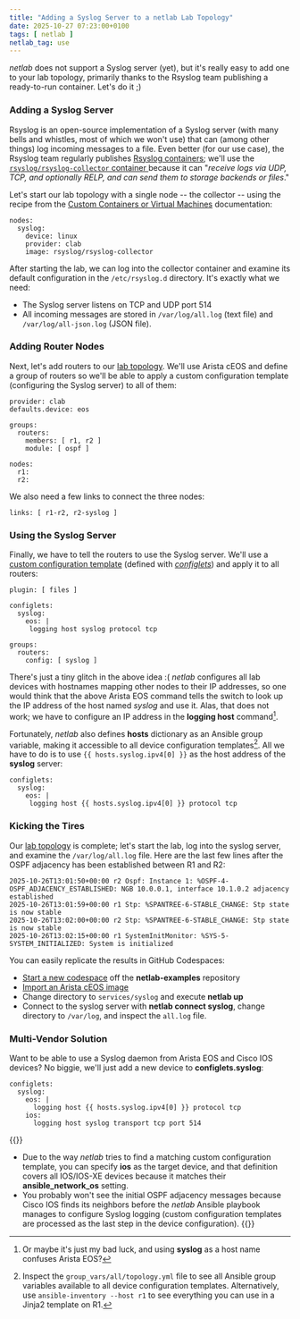 ```yaml
---
title: "Adding a Syslog Server to a netlab Lab Topology"
date: 2025-10-27 07:23:00+0100
tags: [ netlab ]
netlab_tag: use
---
```

_netlab_ does not support a Syslog server (yet), but it's really easy to add one to your lab topology, primarily thanks to the Rsyslog team publishing a ready-to-run container. Let's do it ;)

### Adding a Syslog Server

Rsyslog is an open-source implementation of a Syslog server (with many bells and whistles, most of which we won't use) that can (among other things) log incoming messages to a file. Even better (for our use case), the Rsyslog team regularly publishes [Rsyslog containers](https://www.rsyslog.com/doc/containers/index.html); we'll use the [`rsyslog/rsyslog-collector` container ](https://www.rsyslog.com/doc/containers/collector.html) because it can "_receive logs via UDP, TCP, and optionally RELP, and can send them to storage backends or files_."
<!--more-->
Let's start our lab topology with a single node -- the collector -- using the recipe from the [Custom Containers or Virtual Machines](https://netlab.tools/example/linux/#custom-containers-or-virtual-machines) documentation:

```
nodes:
  syslog:
    device: linux
    provider: clab
    image: rsyslog/rsyslog-collector
```

After starting the lab, we can log into the collector container and examine its default configuration in the `/etc/rsyslog.d` directory. It's exactly what we need:

* The Syslog server listens on TCP and UDP port 514
* All incoming messages are stored in `/var/log/all.log` (text file) and `/var/log/all-json.log` (JSON file).

### Adding Router Nodes

Next, let's add routers to our [lab topology](https://github.com/ipspace/netlab-examples/blob/master/services/syslog/topology.yml). We'll use Arista cEOS and define a group of routers so we'll be able to apply a custom configuration template (configuring the Syslog server) to all of them:

```
provider: clab
defaults.device: eos

groups:
  routers:
    members: [ r1, r2 ]
    module: [ ospf ]

nodes:
  r1:
  r2:
```

We also need a few links to connect the three nodes:

```
links: [ r1-r2, r2-syslog ]
```

### Using the Syslog Server

Finally, we have to tell the routers to use the Syslog server. We'll use a [custom configuration template](https://netlab.tools/custom-config-templates/) (defined with *[configlets](https://blog.ipspace.net/2025/10/netlab-configlets/)*) and apply it to all routers:

```
plugin: [ files ]

configlets:
  syslog:
    eos: |
     logging host syslog protocol tcp

groups:
  routers:
    config: [ syslog ]
```

There's just a tiny glitch in the above idea :( _netlab_ configures all lab devices with hostnames mapping other nodes to their IP addresses, so one would think that the above Arista EOS command tells the switch to look up the IP address of the host named *syslog* and use it. Alas, that does not work; we have to configure an IP address in the **logging host** command[^MBL].

[^MBL]: Or maybe it's just my bad luck, and using **syslog** as a host name confuses Arista EOS?

Fortunately, _netlab_ also defines **hosts** dictionary as an Ansible group variable, making it accessible to all device configuration templates[^HD]. All we have to do is to use `{{ hosts.syslog.ipv4[0] }}` as the host address of the **syslog** server:

[^HD]: Inspect the `group_vars/all/topology.yml` file to see all Ansible group variables available to all device configuration templates. Alternatively, use `ansible-inventory --host r1` to see everything you can use in a Jinja2 template on R1.

```
configlets:
  syslog:
    eos: |
     logging host {{ hosts.syslog.ipv4[0] }} protocol tcp
```

### Kicking the Tires

Our [lab topology](https://github.com/ipspace/netlab-examples/blob/master/services/syslog/topology.yml) is complete; let's start the lab, log into the syslog server, and examine the `/var/log/all.log` file. Here are the last few lines after the OSPF adjacency has been established between R1 and R2:

```
2025-10-26T13:01:50+00:00 r2 Ospf: Instance 1: %OSPF-4-OSPF_ADJACENCY_ESTABLISHED: NGB 10.0.0.1, interface 10.1.0.2 adjacency established
2025-10-26T13:01:59+00:00 r1 Stp: %SPANTREE-6-STABLE_CHANGE: Stp state is now stable
2025-10-26T13:02:00+00:00 r2 Stp: %SPANTREE-6-STABLE_CHANGE: Stp state is now stable
2025-10-26T13:02:15+00:00 r1 SystemInitMonitor: %SYS-5-SYSTEM_INITIALIZED: System is initialized
```

You can easily replicate the results in GitHub Codespaces:

* [Start a new codespace](/2024/07/netlab-examples-codespaces/) off the **netlab-examples** repository
* [Import an Arista cEOS image](/2024/07/arista-eos-codespaces/)
* Change directory to `services/syslog` and execute **netlab up**
* Connect to the syslog server with **netlab connect syslog**, change directory to `/var/log`, and inspect the `all.log` file.

### Multi-Vendor Solution

Want to be able to use a Syslog daemon from Arista EOS and Cisco IOS devices? No biggie, we'll just add a new device to **configlets.syslog**:

```
configlets:
  syslog:
    eos: |
      logging host {{ hosts.syslog.ipv4[0] }} protocol tcp
    ios:
      logging host syslog transport tcp port 514
```

{{<note info>}}
* Due to the way _netlab_ tries to find a matching custom configuration template, you can specify **ios** as the target device, and that definition covers all IOS/IOS-XE devices because it matches their **ansible_network_os** setting.
* You probably won't see the initial OSPF adjacency messages because Cisco IOS finds its neighbors before the _netlab_ Ansible playbook manages to configure Syslog logging (custom configuration templates are processed as the last step in the device configuration).
{{</note>}}

